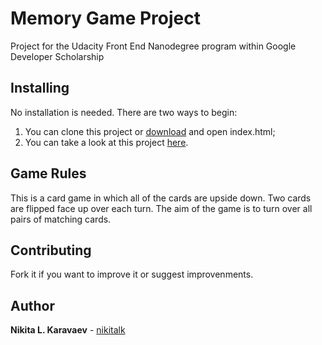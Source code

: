 # Memory Game Project

Project for the Udacity Front End Nanodegree program within Google Developer Scholarship

## Installing

No installation is needed. There are two ways to begin:
1) You can clone this project or [download](https://github.com/nikitalk/memorygame/archive/master.zip) and open index.html;
2) You can take a look at this project [here](https://nikitalk.github.io/memorygame).

## Game Rules 

This is a card game in which all of the cards are upside down. Two cards are flipped face up over each turn. The aim of the game is to turn over all pairs of matching cards. 

## Contributing

Fork it if you want to improve it or suggest improvenments.

## Author

**Nikita L. Karavaev** - [nikitalk](https://github.com/nikitalk)
